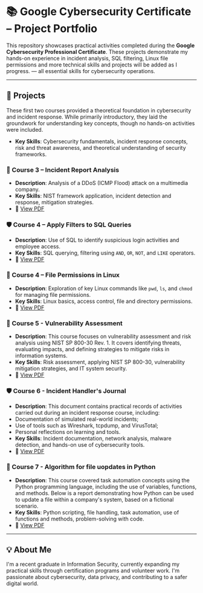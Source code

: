 # 📚 Google Cybersecurity Certificate – Project Portfolio

This repository showcases practical activities completed during the **Google Cybersecurity Professional Certificate**. These projects demonstrate my hands-on experience in incident analysis, SQL filtering, Linux file permissions and more technical skills and projects will be added as I progress.  — all essential skills for cybersecurity operations.

---

## 📌 Projects

These first two courses provided a theoretical foundation in cybersecurity and incident response. While primarily introductory, they laid the groundwork for understanding key concepts, though no hands-on activities were included.
- **Key Skills**: Cybersecurity fundamentals, incident response concepts, risk and threat awareness, and theoretical understanding of security frameworks.

### 🔎 Course 3 – Incident Report Analysis
- **Description**: Analysis of a DDoS (ICMP Flood) attack on a multimedia company.
- **Key Skills**: NIST framework application, incident detection and response, mitigation strategies.
- 📄 [View PDF](./course-3/incident-report-analysis.pdf.pdf)

### 🛡️ Course 4 – Apply Filters to SQL Queries
- **Description**: Use of SQL to identify suspicious login activities and employee access.
- **Key Skills**: SQL querying, filtering using `AND`, `OR`, `NOT`, and `LIKE` operators.
- 📄 [View PDF](./course-4/apply-filters-to-sql-queries.pdf.pdf)

### 🐧 Course 4 – File Permissions in Linux
- **Description**: Exploration of key Linux commands like `pwd`, `ls`, and `chmod` for managing file permissions.
- **Key Skills**: Linux basics, access control, file and directory permissions.
- 📄 [View PDF](./course-4/file-permissions-in-linux.pdf.pdf)

### 🔎 Course 5 - Vulnerability Assessment
- **Description**: This course focuses on vulnerability assessment and risk analysis using NIST SP 800-30 Rev. 1. It covers identifying threats, evaluating impacts, and defining strategies to mitigate risks in information systems.
- **Key Skills**: Risk assessment, applying NIST SP 800-30, vulnerability mitigation strategies, and IT system security.
- 📄 [View PDF](./course-5/vulnerability-assessment-report.pdf.pdf)

### 🛡️ Course 6 - Incident Handler's Journal
- **Description**: This document contains practical records of activities carried out during an incident response course, including:
- Documentation of simulated real-world incidents;
- Use of tools such as Wireshark, tcpdump, and VirusTotal;
- Personal reflections on learning and tools.
- **Key Skills**: Incident documentation, network analysis, malware detection, and hands-on use of cybersecurity tools.
- 📄 [View PDF](./course-6/Incident-handlers-journal.pdf.pdf)

### 🐍 Course 7 - Algorithm for file uopdates in Python
- **Description**: This course covered task automation concepts using the Python programming language, including the use of variables, functions, and methods. Below is a report demonstrating how Python can be used to update a file within a company's system, based on a fictional scenario.
- **Key Skills**: Python scripting, file handling, task automation, use of functions and methods, problem-solving with code.
- 📄 [View PDF](./course-7/algorithm-for-file-updates-in-python.pdf)
---

## 💡 About Me

I'm a recent graduate in Information Security, currently expanding my practical skills through certification programs and volunteer work. I'm passionate about cybersecurity, data privacy, and contributing to a safer digital world.

